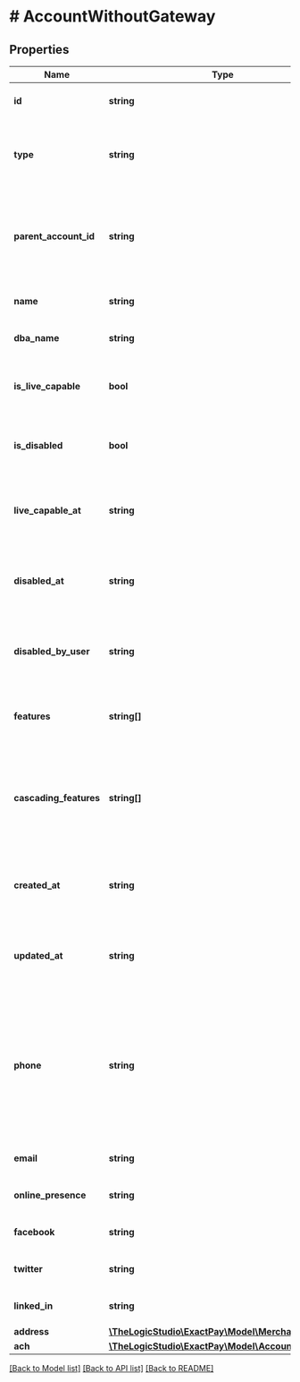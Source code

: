 # # AccountWithoutGateway

## Properties

Name | Type | Description | Notes
------------ | ------------- | ------------- | -------------
**id** | **string** | The identifier of the Account. | [optional] [readonly]
**type** | **string** | The Type of the entity. For Merchant it always &#x60;account&#x60;. | [optional] [readonly]
**parent_account_id** | **string** | The identifier of the Organization who onboarded this Account. | [optional] [readonly]
**name** | **string** | The Name of the Business. | [optional]
**dba_name** | **string** | Doing Business As Name. | [optional]
**is_live_capable** | **bool** | Indicate whether this Account is Live capable or not. | [optional] [readonly]
**is_disabled** | **bool** | Indicate whether this Account is disabled or not. | [optional] [readonly]
**live_capable_at** | **string** | The date and time when the Account becomes live capable. | [optional] [readonly]
**disabled_at** | **string** | The date and time when the Account was created. | [optional] [readonly]
**disabled_by_user** | **string** | The identifier of the User who disabled this Account. | [optional] [readonly]
**features** | **string[]** | The feature toggles added to this Account. | [optional] [readonly]
**cascading_features** | **string[]** | The feature toggles added to this Account which can be cascaded to its sub-accounts. | [optional] [readonly]
**created_at** | **string** | The date and time when the Account was created. | [optional] [readonly]
**updated_at** | **string** | The date and time when the Account was last updated. | [optional] [readonly]
**phone** | **string** | Telephone Number of the Business. USA phone number can&#39;t start with 0 0r 1. The value must be a valid number string. | [optional]
**email** | **string** | Contact Email of the Business. | [optional]
**online_presence** | **string** | Website URL of the Business. | [optional]
**facebook** | **string** | Facebook link of the Business. | [optional]
**twitter** | **string** | Twitter link of the Business. | [optional]
**linked_in** | **string** | LinkedIn link of the Business. | [optional]
**address** | [**\TheLogicStudio\ExactPay\Model\MerchantAddress**](MerchantAddress.md) |  | [optional]
**ach** | [**\TheLogicStudio\ExactPay\Model\AccountAch**](AccountAch.md) |  | [optional]

[[Back to Model list]](../../README.md#models) [[Back to API list]](../../README.md#endpoints) [[Back to README]](../../README.md)
